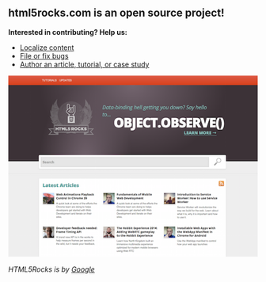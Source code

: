 ## html5rocks.com is an open source project!

**Interested in contributing? Help us:**

- [Localize content](https://github.com/html5rocks/www.html5rocks.com/wiki/Localization-Guide)
- [File or fix bugs](https://github.com/html5rocks/www.html5rocks.com/issues)
- [Author an article, tutorial, or case study](https://github.com/html5rocks/www.html5rocks.com/wiki/Contributors-Guide)

[![HTML5Rocks Screenshot](https://github.com/html5rocks/www.html5rocks.com/raw/master/static/images/screenshots/landing_page.png)](http://www.html5rocks.com)

*HTML5Rocks is by [Google](https://github.com/google)*
